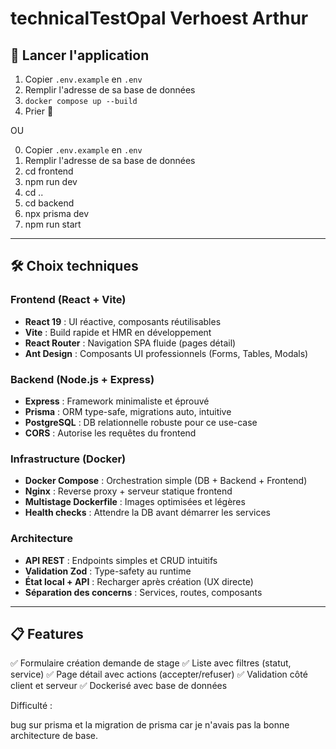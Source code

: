# technicalTestOpal Verhoest Arthur

## 🚀 Lancer l'application

1) Copier `.env.example` en `.env`
2) Remplir l'adresse de sa base de données
3) `docker compose up --build`
4) Prier 🙏


OU 

0) Copier `.env.example` en `.env`
0) Remplir l'adresse de sa base de données
1) cd frontend
2) npm run dev
3) cd ..
4) cd backend
5) npx prisma dev
6) npm run start

---


## 🛠️ Choix techniques

### **Frontend (React + Vite)**
- **React 19** : UI réactive, composants réutilisables
- **Vite** : Build rapide et HMR en développement
- **React Router** : Navigation SPA fluide (pages détail)
- **Ant Design** : Composants UI professionnels (Forms, Tables, Modals)

### **Backend (Node.js + Express)**
- **Express** : Framework minimaliste et éprouvé
- **Prisma** : ORM type-safe, migrations auto, intuitive
- **PostgreSQL** : DB relationnelle robuste pour ce use-case
- **CORS** : Autorise les requêtes du frontend

### **Infrastructure (Docker)**
- **Docker Compose** : Orchestration simple (DB + Backend + Frontend)
- **Nginx** : Reverse proxy + serveur statique frontend
- **Multistage Dockerfile** : Images optimisées et légères
- **Health checks** : Attendre la DB avant démarrer les services

### **Architecture**
- **API REST** : Endpoints simples et CRUD intuitifs
- **Validation Zod** : Type-safety au runtime
- **État local + API** : Recharger après création (UX directe)
- **Séparation des concerns** : Services, routes, composants

---

## 📋 Features

✅ Formulaire création demande de stage
✅ Liste avec filtres (statut, service)
✅ Page détail avec actions (accepter/refuser)
✅ Validation côté client et serveur
✅ Dockerisé avec base de données


Difficulté : 

bug sur prisma et la migration de prisma car je n'avais pas la bonne architecture de base.


